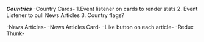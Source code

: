 ***Countries***
-Country Cards-
1.Event listener on cards to render stats
2. Event Listener to pull News Articles
3. Country flags?


-News Articles-
-News Articles Card-
-Like button on each article-
-Redux Thunk-
